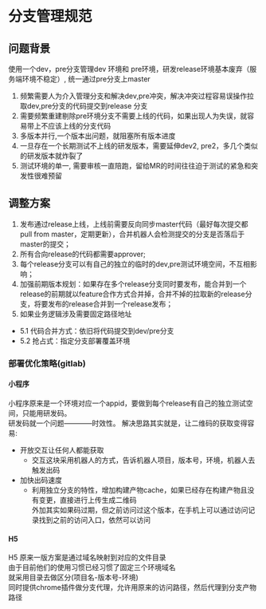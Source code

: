 # 分支管理规范
## 问题背景
使用一个dev，pre分支管理dev 环境和 pre环境，研发release环境基本废弃（服务端环境不稳定）, 统一通过pre分支上master                      
1. 频繁需要人为介入管理分支和解决dev,pre冲突，解决冲突过程容易误操作拉取dev,pre分支的代码提交到release 分支           
2. 需要频繁重建剔除pre环境分支不需要上线的代码，如果出现人为失误，就容易带上不应该上线的分支代码                       
3. 多版本并行,一个版本出问题，就阻塞所有版本进度                  
4. 一旦存在一个长期测试不上线的研发版本，需要延伸dev2, pre2，多几个类似的研发版本就炸裂了                 
5. 测试环境的单一, 需要审核一直陪跑，留给MR的时间往往迫于测试的紧急和突发性很难预留                  

## 调整方案
1. 发布通过release上线，上线前需要反向同步master代码（最好每次提交都pull from master，定期更新），合并机器人会检测提交的分支是否落后于master的提交；        
2. 所有合向release的代码都需要approver;     
3. 每个release分支可以有自己的独立的临时的dev,pre测试环境空间，不互相影响；      
4. 加强前期版本规划：如果存在多个release分支同时要发布，能合并到一个release的前期就以feature合作方式合并掉，合并不掉的拉取新的release分支，将要发布的release合并到一个release发布；     
5. 如果业务逻辑涉及需要固定路径地址     
- 5.1 代码合并方式：依旧将代码提交到dev/pre分支
- 5.2 抢占式：指定分支部署覆盖环境

### 部署优化策略(gitlab)
#### 小程序
小程序原来是一个环境对应一个appid，要做到每个release有自己的独立测试空间，只能用研发码。              
研发码就一个问题————时效性。
解决思路其实就是，让二维码的获取变得容易:           
  - 开放交互让任何人都能获取          
      - 交互这块采用机器人的方式，告诉机器人项目，版本号，环境，机器人去触发出码                    
  - 加快出码速度      
      - 利用独立分支的特性，增加构建产物cache，如果已经存在构建产物且没有变更，直接进行上传生成二维码     
外加其实如果码过期，但之前访问过这个版本，在手机上可以通过访问记录找到之前的访问入口，依然可以访问      
#### H5
H5 原来一版方案是通过域名映射到对应的文件目录       
由于目前他们的使用习惯已经习惯了固定三个环境域名        
就采用目录去做区分(项目名-版本号-环境)      
同时提供chrome插件做分支代理，允许用原来的访问路径，然后代理到分支产物路径      